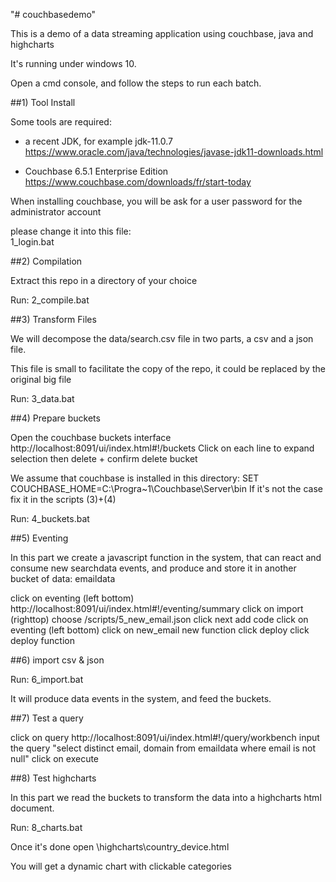 "# couchbasedemo" 

This is a demo of a data streaming application using couchbase, java and highcharts

It's running under windows 10.

Open a cmd console, and follow the steps to run each batch.


##1) Tool Install

Some tools are required:

- a recent JDK, for example jdk-11.0.7
https://www.oracle.com/java/technologies/javase-jdk11-downloads.html

- Couchbase 6.5.1 Enterprise Edition
https://www.couchbase.com/downloads/fr/start-today

When installing couchbase, you will be ask for a user password for the administrator account

please change it into this file:  
1_login.bat

##2) Compilation 

Extract this repo in a directory of your choice

Run: 2_compile.bat

##3) Transform Files

We will decompose the data/search.csv file in two parts, a csv and a json file.

This file is small to facilitate the copy of the repo, it could be replaced by the original big file   

Run: 3_data.bat

##4) Prepare buckets

Open the couchbase buckets interface http://localhost:8091/ui/index.html#!/buckets 
Click on each line to expand selection then delete + confirm delete bucket

We assume that couchbase is installed in this directory:
SET COUCHBASE_HOME=C:\Progra~1\Couchbase\Server\bin
If it's not the case fix it in the scripts (3)+(4)

Run: 4_buckets.bat

##5) Eventing

In this part we create a javascript function in the system, that can react and consume new searchdata events, 
and produce and store it in another bucket of data: emaildata

click on eventing (left bottom)  http://localhost:8091/ui/index.html#!/eventing/summary
click on import (righttop)
choose /scripts/5_new_email.json
click next add code
click on eventing (left bottom)
click on new_email new function
click deploy
click deploy function


##6) import csv & json

Run: 6_import.bat

It will produce data events in the system, and feed the buckets.

##7) Test a query

click on query http://localhost:8091/ui/index.html#!/query/workbench
input the query "select distinct email, domain from  emaildata where email is not null"
click on execute

##8) Test highcharts

In this part we read the buckets to transform the data into a highcharts html document.

Run: 8_charts.bat

Once it's done open \highcharts\country_device.html

You will get a dynamic chart with clickable categories


